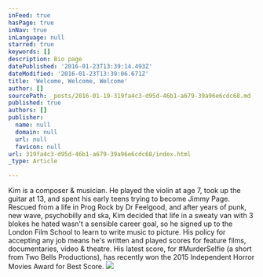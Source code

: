 ```yaml
---
inFeed: true
hasPage: true
inNav: true
inLanguage: null
starred: true
keywords: []
description: Bio page
datePublished: '2016-01-23T13:39:14.493Z'
dateModified: '2016-01-23T13:39:06.671Z'
title: 'Welcome, Welcome, Welcome'
author: []
sourcePath: _posts/2016-01-19-319fa4c3-d95d-46b1-a679-39a96e6cdc68.md
published: true
authors: []
publisher:
  name: null
  domain: null
  url: null
  favicon: null
url: 319fa4c3-d95d-46b1-a679-39a96e6cdc68/index.html
_type: Article

---
```

Kim is a composer & musician. He played the violin at age 7, took up the guitar at 13, and spent his early teens trying to become Jimmy Page. Rescued from a life in Prog Rock by Dr Feelgood, and after years of punk, new wave, psychobilly and ska, Kim decided that life in a sweaty van with 3 blokes he hated wasn't a sensible career goal, so he signed up to the London Film School to learn to write music to picture.  His policy for accepting any job means he's written and played scores for feature films, documentaries, video & theatre.  His latest score, for \#MurderSelfie (a short from Two Bells Productions), has recently won the 2015 Independent Horror Movies Award for Best Score.
![](https://the-grid-user-content.s3-us-west-2.amazonaws.com/94b2b028-b303-4787-ac7c-e217fe773658.jpg)